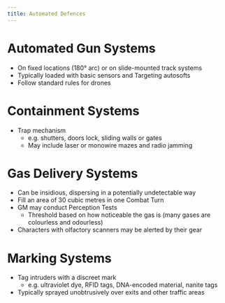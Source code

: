 ```yaml
---
title: Automated Defences
---
```


# Automated Gun Systems

- On fixed locations (180° arc) or on slide-mounted track systems
- Typically loaded with basic sensors and Targeting autosofts
- Follow standard rules for drones

# Containment Systems

- Trap mechanism
	- e.g. shutters, doors lock, sliding walls or gates
	- May include laser or monowire mazes and radio jamming

# Gas Delivery Systems

- Can be insidious, dispersing in a potentially undetectable way
- Fill an area of 30 cubic metres in one Combat Turn
- GM may conduct Perception Tests
	- Threshold based on how noticeable the gas is (many gases are colourless and odourless)
- Characters with olfactory scanners may be alerted by their gear

# Marking Systems

- Tag intruders with a discreet mark
	- e.g. ultraviolet dye, RFID tags, DNA-encoded material, nanite tags
- Typically sprayed unobtrusively over exits and other traffic areas
